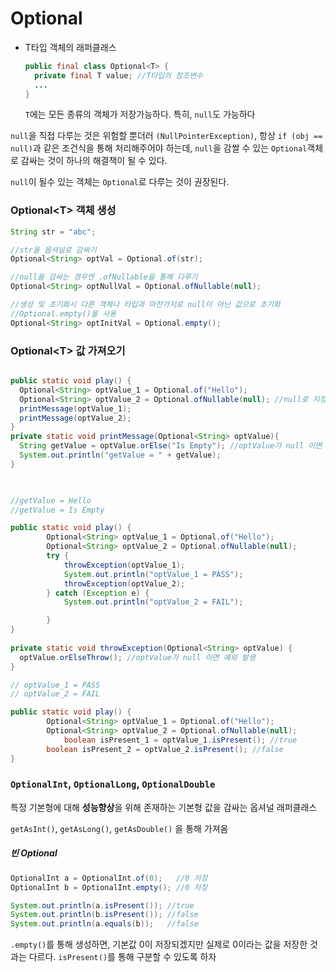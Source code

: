 # Optional

- T타입 객체의 래퍼클래스

  ```java
  public final class Optional<T> {
    private final T value; //T타입의 참조변수
    ...
  }
  ```

  `T`에는 모든 종류의 객체가 저장가능하다. 특히, `null`도 가능하다

`null`을 직접 다루는 것은 위험할 뿐더러 `(NullPointerException)`, 항상 `if (obj == null)`과 같은 조건식을 통해 처리해주어야 하는데, `null`을 감쌀 수 있는 `Optional`객체로 감싸는 것이 하나의 해결책이 될 수 있다.

`null`이 될수 있는 객체는 `Optional`로 다루는 것이 권장된다.

### Optional\<T> 객체 생성

```java
String str = "abc";

//str을 옵셔널로 감싸기
Optional<String> optVal = Optional.of(str);

//null을 감싸는 경우엔 .ofNullable을 통해 다루기
Optional<String> optNullVal = Optional.ofNullable(null);

//생성 및 초기화시 다른 객체나 타입과 마찬가지로 null이 아닌 값으로 초기화
//Optional.empty()을 사용
Optional<String> optInitVal = Optional.empty();
```



### Optional\<T> 값 가져오기

```java

public static void play() {
  Optional<String> optValue_1 = Optional.of("Hello"); 
  Optional<String> optValue_2 = Optional.ofNullable(null); //null로 지정
  printMessage(optValue_1);
  printMessage(optValue_2);
}
private static void printMessage(Optional<String> optValue){
  String getValue = optValue.orElse("Is Empty"); //optValue가 null 이면 getValue = "Is Empty"
  System.out.println("getValue = " + getValue);
}
		


//getValue = Hello
//getValue = Is Empty
```



```java
public static void play() {
        Optional<String> optValue_1 = Optional.of("Hello");
        Optional<String> optValue_2 = Optional.ofNullable(null);
        try {
            throwException(optValue_1);
            System.out.println("optValue_1 = PASS");
            throwException(optValue_2);
        } catch (Exception e) {
            System.out.println("optValue_2 = FAIL");

        }
}
  
private static void throwException(Optional<String> optValue) {
  optValue.orElseThrow(); //optValue가 null 이면 예외 발생
}

// optValue_1 = PASS
// optValue_2 = FAIL
```



```java
public static void play() {
        Optional<String> optValue_1 = Optional.of("Hello");
        Optional<String> optValue_2 = Optional.ofNullable(null);
  			boolean isPresent_1 = optValue_1.isPresent(); //true
        boolean isPresent_2 = optValue_2.isPresent(); //false
}
```





### `OptionalInt`, `OptionalLong`, `OptionalDouble`

특정 기본형에 대해 **성능향상**을 위해 존재하는 기본형 값을 감싸는 옵셔널 래퍼클래스

`getAsInt()`, `getAsLong()`, `getAsDouble()` 을 통해 가져옴



##### 빈 Optional

```java
OptionalInt a = OptionalInt.of(0);   //0 저장
OptionalInt b = OptionalInt.empty(); //0 저장

System.out.println(a.isPresent()); //true
System.out.println(b.isPresent()); //false
System.out.println(a.equals(b));   //false
```

`.empty()`를 통해 생성하면, 기본값 0이 저장되겠지만 실제로 0이라는 값을 저장한 것과는 다르다. `isPresent()`를 통해 구분할 수 있도록 하자